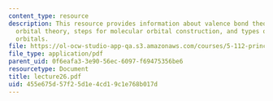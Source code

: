 ```yaml
---
content_type: resource
description: This resource provides information about valence bond theory vs. molecular
  orbital theory, steps for molecular orbital construction, and types of molecular
  orbitals.
file: https://ol-ocw-studio-app-qa.s3.amazonaws.com/courses/5-112-principles-of-chemical-science-fall-2005/455e675d57f25d1e4cd19c1e768b017d_lecture26.pdf
file_type: application/pdf
parent_uid: 0f6eafa3-3e90-56ec-6097-f69475356be6
resourcetype: Document
title: lecture26.pdf
uid: 455e675d-57f2-5d1e-4cd1-9c1e768b017d
---
```

